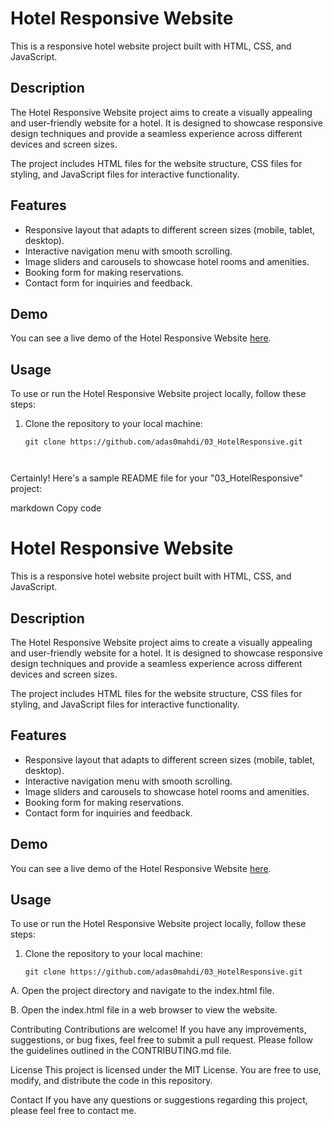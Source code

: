 # Hotel Responsive Website

This is a responsive hotel website project built with HTML, CSS, and JavaScript.

## Description

The Hotel Responsive Website project aims to create a visually appealing and user-friendly website for a hotel. It is designed to showcase responsive design techniques and provide a seamless experience across different devices and screen sizes.

The project includes HTML files for the website structure, CSS files for styling, and JavaScript files for interactive functionality.

## Features

- Responsive layout that adapts to different screen sizes (mobile, tablet, desktop).
- Interactive navigation menu with smooth scrolling.
- Image sliders and carousels to showcase hotel rooms and amenities.
- Booking form for making reservations.
- Contact form for inquiries and feedback.

## Demo

You can see a live demo of the Hotel Responsive Website [here](https://adas0mahdi.github.io/03_HotelResponsive/).

## Usage

To use or run the Hotel Responsive Website project locally, follow these steps:

1. Clone the repository to your local machine:

   ```shell
   git clone https://github.com/adas0mahdi/03_HotelResponsive.git


   
Certainly! Here's a sample README file for your "03_HotelResponsive" project:

markdown
Copy code
# Hotel Responsive Website

This is a responsive hotel website project built with HTML, CSS, and JavaScript.

## Description

The Hotel Responsive Website project aims to create a visually appealing and user-friendly website for a hotel. It is designed to showcase responsive design techniques and provide a seamless experience across different devices and screen sizes.

The project includes HTML files for the website structure, CSS files for styling, and JavaScript files for interactive functionality.

## Features

- Responsive layout that adapts to different screen sizes (mobile, tablet, desktop).
- Interactive navigation menu with smooth scrolling.
- Image sliders and carousels to showcase hotel rooms and amenities.
- Booking form for making reservations.
- Contact form for inquiries and feedback.

## Demo

You can see a live demo of the Hotel Responsive Website [here](https://adas0mahdi.github.io/03_HotelResponsive/).

## Usage

To use or run the Hotel Responsive Website project locally, follow these steps:

1. Clone the repository to your local machine:

   ```shell
   git clone https://github.com/adas0mahdi/03_HotelResponsive.git
A. Open the project directory and navigate to the index.html file.

B. Open the index.html file in a web browser to view the website.

Contributing
Contributions are welcome! If you have any improvements, suggestions, or bug fixes, feel free to submit a pull request. Please follow the guidelines outlined in the CONTRIBUTING.md file.

License
This project is licensed under the MIT License. You are free to use, modify, and distribute the code in this repository.

Contact
If you have any questions or suggestions regarding this project, please feel free to contact me.


